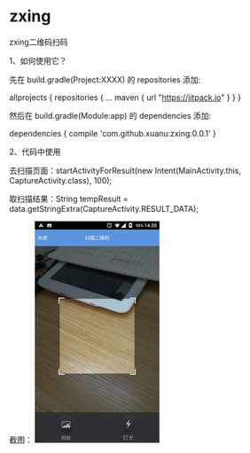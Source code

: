# zxing

zxing二维码扫码


1、如何使用它？


先在 build.gradle(Project:XXXX) 的 repositories 添加:


allprojects {
    repositories {
        ...
        maven { url "https://jitpack.io" }
    }
}

然后在 build.gradle(Module:app) 的 dependencies 添加:


dependencies {
        compile 'com.github.xuanu:zxing:0.0.1'
}


2、代码中使用 


去扫描页面：startActivityForResult(new Intent(MainActivity.this, CaptureActivity.class), 100); 

取扫描结果：String tempResult = data.getStringExtra(CaptureActivity.RESULT_DATA);


截图：
![image](https://github.com/xuanu/zxing/raw/master/screenshot/Screenshot_20160823-142056.png)
